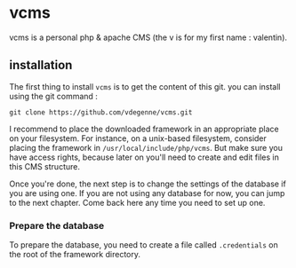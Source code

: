 # vcms

vcms is a personal php & apache CMS (the v is for my first name : valentin).


## installation

The first thing to install `vcms` is to get the content of this git. you can install using the git command :

```
git clone https://github.com/vdegenne/vcms.git
```


I recommend to place the downloaded framework in an appropriate place on your filesystem.
For instance, on a unix-based filesystem, consider placing the framework in `/usr/local/include/php/vcms`. But make sure you have access rights, because later on you'll need to create and edit files in this CMS structure.

Once you're done, the next step is to change the settings of the database if you are using one.
If you are not using any database for now, you can jump to the next chapter. Come back here any time 
you need to set up one.

### Prepare the database

To prepare the database, you need to create a file called `.credentials` on the root of the framework directory.